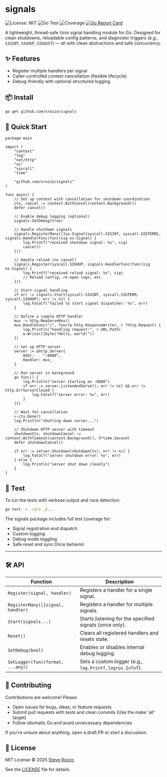 # signals

![License: MIT](https://img.shields.io/badge/License-MIT-yellow.svg)
![Go Test](https://github.com/srozzo/signals/actions/workflows/test.yml/badge.svg)
![Coverage](https://img.shields.io/badge/coverage-92.1%25-brightgreen)
[![Go Report Card](https://img.shields.io/badge/go%20report-A%2B-brightgreen?logo=go)](https://goreportcard.com/report/github.com/srozzo/signals)



A lightweight, thread-safe Unix signal handling module for Go. Designed for clean shutdowns, reloadable config patterns, and diagnostic triggers (e.g., `SIGINT`, `SIGHUP`, `SIGQUIT`) — all with clean abstractions and safe concurrency.

## ✨ Features

- Register multiple handlers per signal
- Caller-controlled context cancellation (flexible lifecycle)
- Debug-friendly with optional structured logging

## 📦 Install

```bash
go get github.com/srozzo/signals
```

## 🚀 Quick Start
```golang 
package main

import (
	"context"
	"log"
	"net/http"
	"os"
	"syscall"
	"time"

	"github.com/srozzo/signals"
)

func main() {
	// Set up context with cancellation for shutdown coordination
	ctx, cancel := context.WithCancel(context.Background())
	defer cancel()

	// Enable debug logging (optional)
	signals.SetDebug(true)

	// Handle shutdown signals
	signals.RegisterMany([]os.Signal{syscall.SIGINT, syscall.SIGTERM}, signals.HandlerFunc(func(sig os.Signal) {
		log.Printf("received shutdown signal: %s", sig)
		cancel()
	}))

	// Handle reload (no cancel)
	signals.Register(syscall.SIGHUP, signals.HandlerFunc(func(sig os.Signal) {
		log.Printf("received reload signal: %s", sig)
		// Reload config, re-open logs, etc.
	}))

	// Start signal handling
	if err := signals.Start(syscall.SIGINT, syscall.SIGTERM, syscall.SIGHUP); err != nil {
		log.Fatalf("failed to start signal dispatcher: %v", err)
	}

	// Define a simple HTTP handler
	mux := http.NewServeMux()
	mux.HandleFunc("/", func(w http.ResponseWriter, r *http.Request) {
		log.Println("handling request:", r.URL.Path)
		w.Write([]byte("Hello, world!"))
	})

	// Set up HTTP server
	server := &http.Server{
		Addr:    ":8080",
		Handler: mux,
	}

	// Run server in background
	go func() {
		log.Println("server starting on :8080")
		if err := server.ListenAndServe(); err != nil && err != http.ErrServerClosed {
			log.Fatalf("server error: %v", err)
		}
	}()

	// Wait for cancellation
	<-ctx.Done()
	log.Println("shutting down server...")

	// Shutdown HTTP server with timeout
	shutdownCtx, shutdownCancel := context.WithTimeout(context.Background(), 5*time.Second)
	defer shutdownCancel()

	if err := server.Shutdown(shutdownCtx); err != nil {
		log.Fatalf("server shutdown error: %v", err)
	} else {
		log.Println("server shut down cleanly")
	}
}
```

## 🧪 Test

To run the tests with verbose output and race detection:

```bash
go test -v -race ./...
```
The signals package includes full test coverage for:
* Signal registration and dispatch
* Custom logging
* Debug mode toggling 
* Safe reset and sync.Once behavior

---

## 🛠️ API

| Function                          | Description                                                  |
|----------------------------------|--------------------------------------------------------------|
| `Register(signal, handler)`      | Registers a handler for a single signal.                    |
| `RegisterMany([]signal, handler)`| Registers a handler for multiple signals.                   |
| `Start(signals...)`              | Starts listening for the specified signals (once only).     |
| `Reset()`                        | Clears all registered handlers and resets state.            |
| `SetDebug(bool)`                 | Enables or disables internal debug logging.                 |
| `SetLogger(func(format, ...any))`| Sets a custom logger (e.g., `log.Printf`, `logrus.Infof`).  |

## 🧱 Contributing

Contributions are welcome! Please:

- Open issues for bugs, ideas, or feature requests
- Submit pull requests with tests and clean commits (Use the make 'all' target)
- Follow idiomatic Go and avoid unnecessary dependencies

If you're unsure about anything, open a draft PR or start a discussion.

## 📄 License

MIT License © 2025 [Steve Rozzo](https://github.com/srozzo)

See the [LICENSE](LICENSE) file for details.